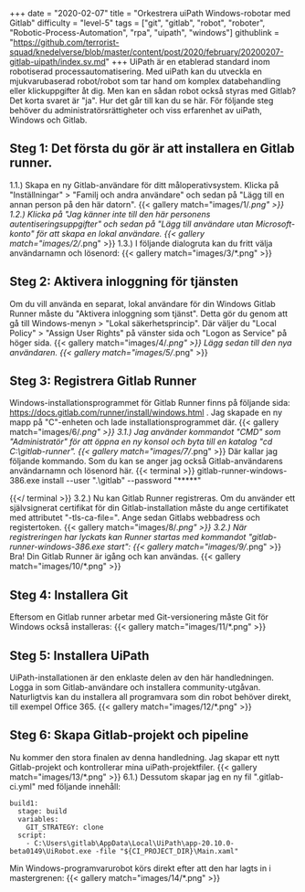 +++
date = "2020-02-07"
title = "Orkestrera uiPath Windows-robotar med Gitlab"
difficulty = "level-5"
tags = ["git", "gitlab", "robot", "roboter", "Robotic-Process-Automation", "rpa", "uipath", "windows"]
githublink = "https://github.com/terrorist-squad/knedelverse/blob/master/content/post/2020/february/20200207-gitlab-uipath/index.sv.md"
+++
UiPath är en etablerad standard inom robotiserad processautomatisering. Med uiPath kan du utveckla en mjukvarubaserad robot/robot som tar hand om komplex databehandling eller klickuppgifter åt dig. Men kan en sådan robot också styras med Gitlab?Det korta svaret är "ja". Hur det går till kan du se här. För följande steg behöver du administratörsrättigheter och viss erfarenhet av uiPath, Windows och Gitlab.
## Steg 1: Det första du gör är att installera en Gitlab runner.
1.1.) Skapa en ny Gitlab-användare för ditt måloperativsystem. Klicka på "Inställningar" > "Familj och andra användare" och sedan på "Lägg till en annan person på den här datorn".
{{< gallery match="images/1/*.png" >}}
1.2.) Klicka på "Jag känner inte till den här personens autentiseringsuppgifter" och sedan på "Lägg till användare utan Microsoft-konto" för att skapa en lokal användare.
{{< gallery match="images/2/*.png" >}}
1.3.) I följande dialogruta kan du fritt välja användarnamn och lösenord:
{{< gallery match="images/3/*.png" >}}

## Steg 2: Aktivera inloggning för tjänsten
Om du vill använda en separat, lokal användare för din Windows Gitlab Runner måste du "Aktivera inloggning som tjänst". Detta gör du genom att gå till Windows-menyn > "Lokal säkerhetsprincip". Där väljer du "Local Policy" > "Assign User Rights" på vänster sida och "Logon as Service" på höger sida.
{{< gallery match="images/4/*.png" >}}
Lägg sedan till den nya användaren.
{{< gallery match="images/5/*.png" >}}

## Steg 3: Registrera Gitlab Runner
Windows-installationsprogrammet för Gitlab Runner finns på följande sida: https://docs.gitlab.com/runner/install/windows.html . Jag skapade en ny mapp på "C"-enheten och lade installationsprogrammet där.
{{< gallery match="images/6/*.png" >}}
3.1.) Jag använder kommandot "CMD" som "Administratör" för att öppna en ny konsol och byta till en katalog "cd C:\gitlab-runner".
{{< gallery match="images/7/*.png" >}}
Där kallar jag följande kommando. Som du kan se anger jag också Gitlab-användarens användarnamn och lösenord här.
{{< terminal >}}
gitlab-runner-windows-386.exe install --user ".\gitlab" --password "*****"

{{</ terminal >}}
3.2.) Nu kan Gitlab Runner registreras. Om du använder ett självsignerat certifikat för din Gitlab-installation måste du ange certifikatet med attributet "-tls-ca-file=". Ange sedan Gitlabs webbadress och registertoken.
{{< gallery match="images/8/*.png" >}}
3.2.) När registreringen har lyckats kan Runner startas med kommandot "gitlab-runner-windows-386.exe start":
{{< gallery match="images/9/*.png" >}}
Bra! Din Gitlab Runner är igång och kan användas.
{{< gallery match="images/10/*.png" >}}

## Steg 4: Installera Git
Eftersom en Gitlab runner arbetar med Git-versionering måste Git för Windows också installeras:
{{< gallery match="images/11/*.png" >}}

## Steg 5: Installera UiPath
UiPath-installationen är den enklaste delen av den här handledningen. Logga in som Gitlab-användare och installera community-utgåvan. Naturligtvis kan du installera all programvara som din robot behöver direkt, till exempel Office 365.
{{< gallery match="images/12/*.png" >}}

## Steg 6: Skapa Gitlab-projekt och pipeline
Nu kommer den stora finalen av denna handledning. Jag skapar ett nytt Gitlab-projekt och kontrollerar mina uiPath-projektfiler.
{{< gallery match="images/13/*.png" >}}
6.1.) Dessutom skapar jag en ny fil ".gitlab-ci.yml" med följande innehåll:
```
build1:
  stage: build
  variables:
    GIT_STRATEGY: clone
  script:
    - C:\Users\gitlab\AppData\Local\UiPath\app-20.10.0-beta0149\UiRobot.exe -file "${CI_PROJECT_DIR}\Main.xaml"

```
Min Windows-programvarurobot körs direkt efter att den har lagts in i mastergrenen:
{{< gallery match="images/14/*.png" >}}
